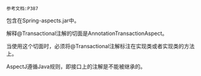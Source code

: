 	参考文档:P387

包含在Spring-aspects.jar中。

解释@Transactional注解的切面是AnnotationTransactionAspect。

当使用这个切面时，必须将@Transactional注解标注在实现类或者实现类的方法上。

AspectJ遵循Java规则，即接口上的注解是不能被继承的。